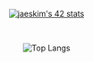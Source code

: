 

<div align="center">
  

 
  [![jaeskim's 42 stats](https://badge42.herokuapp.com/api/stats/pbolton)](https://github.com/AndrewTheTeacher/badge42)


</br>

![Top Langs](https://github-readme-stats.vercel.app/api/top-langs/?username=AndrewTheTeacher&langs_count=5&layout=compact&theme=gruvbox)

</div>

